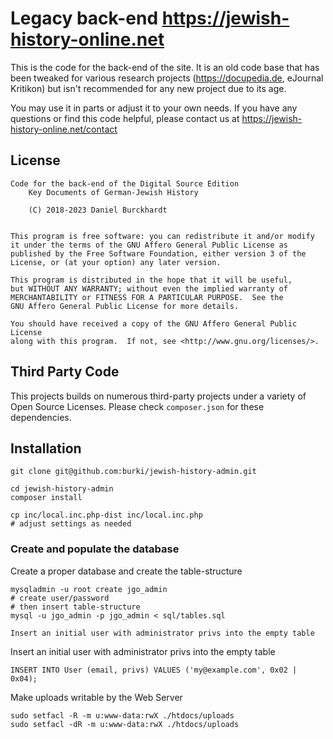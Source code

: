 Legacy back-end <https://jewish-history-online.net>
===================================================

This is the code for the back-end of the site. It is an old code base
that has been tweaked for various research projects
(<https://docupedia.de>, eJournal Kritikon) but isn't recommended for any
new project due to its age.

You may use it in parts or adjust it to your own needs.
If you have any questions or find this code helpful, please contact us at
    <https://jewish-history-online.net/contact>

License
-------
    Code for the back-end of the Digital Source Edition
        Key Documents of German-Jewish History

        (C) 2018-2023 Daniel Burckhardt


    This program is free software: you can redistribute it and/or modify
    it under the terms of the GNU Affero General Public License as
    published by the Free Software Foundation, either version 3 of the
    License, or (at your option) any later version.

    This program is distributed in the hope that it will be useful,
    but WITHOUT ANY WARRANTY; without even the implied warranty of
    MERCHANTABILITY or FITNESS FOR A PARTICULAR PURPOSE.  See the
    GNU Affero General Public License for more details.

    You should have received a copy of the GNU Affero General Public License
    along with this program.  If not, see <http://www.gnu.org/licenses/>.

Third Party Code
----------------
This projects builds on numerous third-party projects under a variety of
Open Source Licenses. Please check `composer.json` for these dependencies.

Installation
------------

    git clone git@github.com:burki/jewish-history-admin.git

    cd jewish-history-admin
    composer install

    cp inc/local.inc.php-dist inc/local.inc.php
    # adjust settings as needed

### Create and populate the database

Create a proper database and create the table-structure

    mysqladmin -u root create jgo_admin
    # create user/password
    # then insert table-structure
    mysql -u jgo_admin -p jgo_admin < sql/tables.sql

    Insert an initial user with administrator privs into the empty table

Insert an initial user with administrator privs into the empty table

    INSERT INTO User (email, privs) VALUES ('my@example.com', 0x02 | 0x04);


Make uploads writable by the Web Server

    sudo setfacl -R -m u:www-data:rwX ./htdocs/uploads
    sudo setfacl -dR -m u:www-data:rwX ./htdocs/uploads
